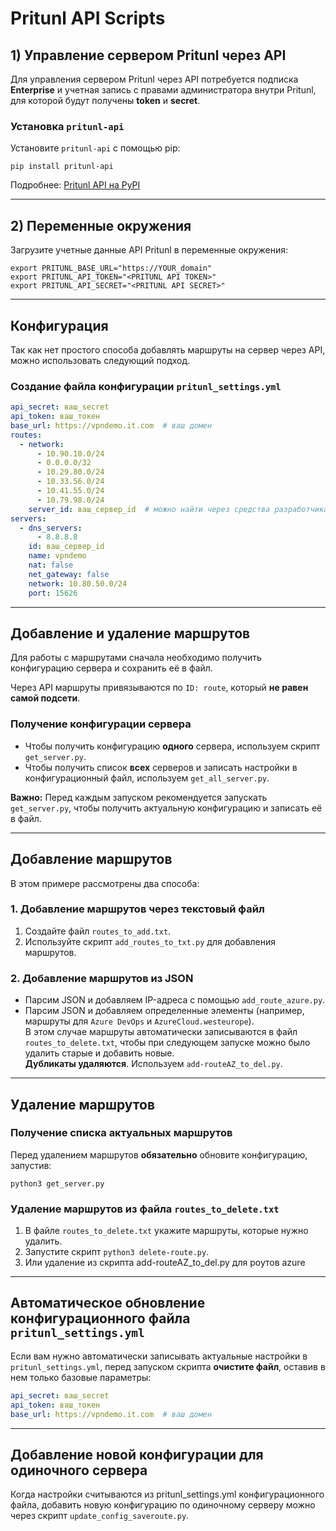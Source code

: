 # Pritunl API Scripts

## 1) Управление сервером Pritunl через API

Для управления сервером Pritunl через API потребуется подписка **Enterprise** и учетная запись с правами администратора внутри Pritunl, для которой будут получены **token** и **secret**.

### Установка `pritunl-api`
Установите `pritunl-api` с помощью pip:
```
pip install pritunl-api
```
Подробнее: [Pritunl API на PyPI](https://pypi.org/project/pritunl-api/#cli-usage)

---

## 2) Переменные окружения

Загрузите учетные данные API Pritunl в переменные окружения:
```
export PRITUNL_BASE_URL="https://YOUR_domain"
export PRITUNL_API_TOKEN="<PRITUNL API TOKEN>"
export PRITUNL_API_SECRET="<PRITUNL API SECRET>"
```

---

## Конфигурация

Так как нет простого способа добавлять маршруты на сервер через API, можно использовать следующий подход.

### Создание файла конфигурации `pritunl_settings.yml`
```yaml
api_secret: ваш_secret
api_token: ваш_токен
base_url: https://vpndemo.it.com  # ваш домен
routes:
  - network:
      - 10.90.10.0/24
      - 0.0.0.0/32
      - 10.29.80.0/24
      - 10.33.56.0/24
      - 10.41.55.0/24
      - 10.79.98.0/24
    server_id: ваш_сервер_id  # можно найти через средства разработчика в Google Chrome
servers:
  - dns_servers:
      - 8.8.8.8
    id: ваш_сервер_id
    name: vpndemo
    nat: false
    net_gateway: false
    network: 10.80.50.0/24
    port: 15626
```

---

## Добавление и удаление маршрутов

Для работы с маршрутами сначала необходимо получить конфигурацию сервера и сохранить её в файл.

Через API маршруты привязываются по `ID: route`, который **не равен самой подсети**.

### Получение конфигурации сервера
- Чтобы получить конфигурацию **одного** сервера, используем скрипт `get_server.py`.
- Чтобы получить список **всех** серверов и записать настройки в конфигурационный файл, используем `get_all_server.py`.

**Важно:** Перед каждым запуском рекомендуется запускать `get_server.py`, чтобы получить актуальную конфигурацию и записать её в файл.

---

## Добавление маршрутов

В этом примере рассмотрены два способа:

### 1. Добавление маршрутов через текстовый файл
1. Создайте файл `routes_to_add.txt`.
2. Используйте скрипт `add_routes_to_txt.py` для добавления маршрутов.

### 2. Добавление маршрутов из JSON
- Парсим JSON и добавляем IP-адреса с помощью `add_route_azure.py`.
- Парсим JSON и добавляем определенные элементы (например, маршруты для `Azure DevOps` и `AzureCloud.westeurope`).  
  В этом случае маршруты автоматически записываются в файл `routes_to_delete.txt`, чтобы при следующем запуске можно было удалить старые и добавить новые.  
  **Дубликаты удаляются**. Используем `add-routeAZ_to_del.py`.

---

## Удаление маршрутов

### Получение списка актуальных маршрутов
Перед удалением маршрутов **обязательно** обновите конфигурацию, запустив:
```
python3 get_server.py
```

### Удаление маршрутов из файла `routes_to_delete.txt`
1. В файле `routes_to_delete.txt` укажите маршруты, которые нужно удалить.
2. Запустите скрипт `python3 delete-route.py`.
3. Или удаление из скрипта add-routeAZ_to_del.py для роутов azure

---

## Автоматическое обновление конфигурационного файла `pritunl_settings.yml`

Если вам нужно автоматически записывать актуальные настройки в `pritunl_settings.yml`, перед запуском скрипта **очистите файл**, оставив в нем только базовые параметры:
```yaml
api_secret: ваш_secret
api_token: ваш_токен
base_url: https://vpndemo.it.com  # ваш домен
```

---
## Добавление новой конфигурации для одиночного сервера

Когда настройки считываются из pritunl_settings.yml  конфигурационного файла, добавить новую конфигурацию по одиночному серверу можно через скрипт `update_config_saveroute.py`.
